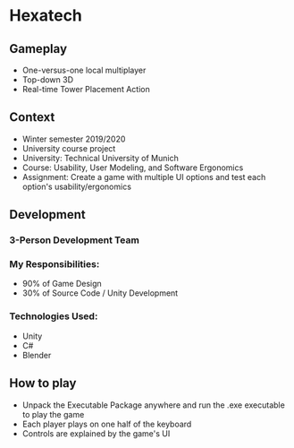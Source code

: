 # Hexatech

## Gameplay
- One-versus-one local multiplayer
- Top-down 3D
- Real-time Tower Placement Action

## Context
- Winter semester 2019/2020
- University course project
- University: Technical University of Munich
- Course: Usability, User Modeling, and Software Ergonomics
- Assignment: Create a game with multiple UI options and test each option's usability/ergonomics

## Development
### 3-Person Development Team
### My Responsibilities:
- 90% of Game Design
- 30% of Source Code / Unity Development
### Technologies Used:
- Unity
- C#
- Blender

## How to play
- Unpack the Executable Package anywhere and run the .exe executable to play the game  
- Each player plays on one half of the keyboard
- Controls are explained by the game's UI
